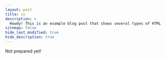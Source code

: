```yaml
---
layout: post
title: cv
description: >
  Howdy! This is an example blog post that shows several types of HTML content supported in this theme.
sitemap: false
hide_last_modified: true
hide_description: true
---
```


Not prepared yet!